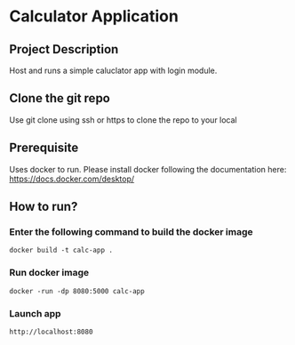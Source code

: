 # Calculator Application
## Project Description
Host and runs a simple caluclator app with login module.

## Clone the git repo
Use git clone using ssh or https to clone the repo to your local

## Prerequisite
Uses docker to run. Please install docker following the documentation here: https://docs.docker.com/desktop/

## How to run? 

### Enter the following command to build the docker image
```
docker build -t calc-app .
```
### Run docker image
```
docker -run -dp 8080:5000 calc-app
```

### Launch app
```
http://localhost:8080
```


